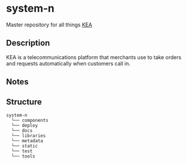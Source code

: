 system-n
========

Master repository for all things [KEA](https://kea.ai)

Description
-----------

KEA is a telecommunications platform that merchants use to take orders and requests automatically when customers call in.

Notes
-----

Structure
---------

```
system-n
  └── components
  └── deploy
  └── docs
  └── libraries
  └── metadata
  └── static
  └── test
  └── tools
```
